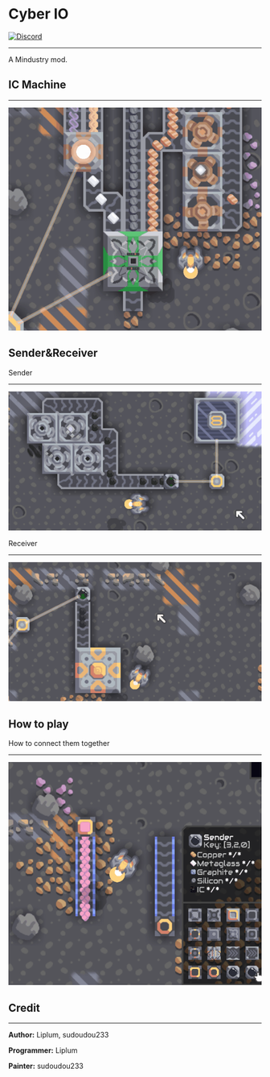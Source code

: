 # Cyber IO
[![Discord](https://img.shields.io/discord/937228972041842718?color=%23529b69&label=Discord&style=flat-square)](https://discord.gg/eBA6Wzjv)
___
A Mindustry mod.

## IC Machine
___
![IC Machine](GFX/IC_Machine.gif)

## Sender&Receiver

Sender
___
![Sender](GFX/Sender.gif)

Receiver
___
![Receiver](GFX/Receiver.gif)

## How to play
How to connect them together
___
![How to connect](GFX/How_to_connect.gif)

## Credit
___
**Author:** Liplum, sudoudou233

**Programmer:** Liplum

**Painter:** sudoudou233